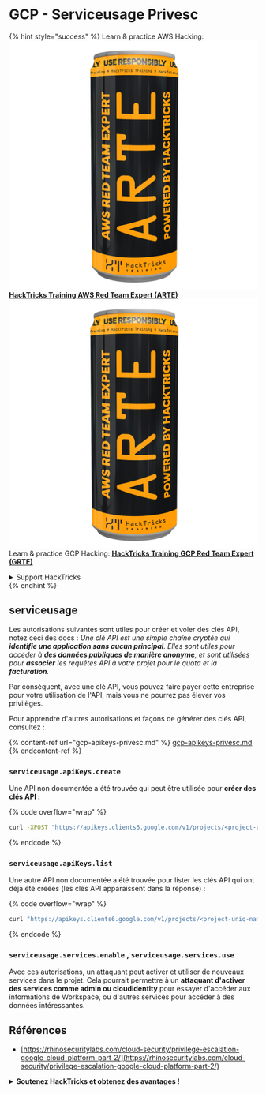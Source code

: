 # GCP - Serviceusage Privesc

{% hint style="success" %}
Learn & practice AWS Hacking:<img src="../../../.gitbook/assets/image (1) (1) (1).png" alt="" data-size="line">[**HackTricks Training AWS Red Team Expert (ARTE)**](https://training.hacktricks.xyz/courses/arte)<img src="../../../.gitbook/assets/image (1) (1) (1).png" alt="" data-size="line">\
Learn & practice GCP Hacking: <img src="../../../.gitbook/assets/image (2).png" alt="" data-size="line">[**HackTricks Training GCP Red Team Expert (GRTE)**<img src="../../../.gitbook/assets/image (2).png" alt="" data-size="line">](https://training.hacktricks.xyz/courses/grte)

<details>

<summary>Support HackTricks</summary>

* Check the [**subscription plans**](https://github.com/sponsors/carlospolop)!
* **Join the** 💬 [**Discord group**](https://discord.gg/hRep4RUj7f) or the [**telegram group**](https://t.me/peass) or **follow** us on **Twitter** 🐦 [**@hacktricks\_live**](https://twitter.com/hacktricks_live)**.**
* **Share hacking tricks by submitting PRs to the** [**HackTricks**](https://github.com/carlospolop/hacktricks) and [**HackTricks Cloud**](https://github.com/carlospolop/hacktricks-cloud) github repos.

</details>
{% endhint %}

## serviceusage

Les autorisations suivantes sont utiles pour créer et voler des clés API, notez ceci des docs : _Une clé API est une simple chaîne cryptée qui **identifie une application sans aucun principal**. Elles sont utiles pour accéder à **des données publiques de manière anonyme**, et sont utilisées pour **associer** les requêtes API à votre projet pour le quota et la **facturation**._

Par conséquent, avec une clé API, vous pouvez faire payer cette entreprise pour votre utilisation de l'API, mais vous ne pourrez pas élever vos privilèges.

Pour apprendre d'autres autorisations et façons de générer des clés API, consultez :

{% content-ref url="gcp-apikeys-privesc.md" %}
[gcp-apikeys-privesc.md](gcp-apikeys-privesc.md)
{% endcontent-ref %}

### `serviceusage.apiKeys.create`

Une API non documentée a été trouvée qui peut être utilisée pour **créer des clés API :**

{% code overflow="wrap" %}
```bash
curl -XPOST "https://apikeys.clients6.google.com/v1/projects/<project-uniq-name>/apiKeys?access_token=$(gcloud auth print-access-token)"
```
{% endcode %}

### `serviceusage.apiKeys.list`

Une autre API non documentée a été trouvée pour lister les clés API qui ont déjà été créées (les clés API apparaissent dans la réponse) :

{% code overflow="wrap" %}
```bash
curl "https://apikeys.clients6.google.com/v1/projects/<project-uniq-name>/apiKeys?access_token=$(gcloud auth print-access-token)"
```
{% endcode %}

### **`serviceusage.services.enable`** , **`serviceusage.services.use`**

Avec ces autorisations, un attaquant peut activer et utiliser de nouveaux services dans le projet. Cela pourrait permettre à un **attaquant d'activer des services comme admin ou cloudidentity** pour essayer d'accéder aux informations de Workspace, ou d'autres services pour accéder à des données intéressantes.

## **Références**

* [https://rhinosecuritylabs.com/cloud-security/privilege-escalation-google-cloud-platform-part-2/](https://rhinosecuritylabs.com/cloud-security/privilege-escalation-google-cloud-platform-part-2/)

<details>

<summary><strong>Soutenez HackTricks et obtenez des avantages !</strong></summary>

Travaillez-vous dans une **entreprise de cybersécurité** ? Voulez-vous voir votre **entreprise annoncée dans HackTricks** ? ou souhaitez-vous avoir accès à la **dernière version de PEASS ou télécharger HackTricks en PDF** ? Consultez les [**PLANS D'ABONNEMENT**](https://github.com/sponsors/carlospolop) !

Découvrez [**La Famille PEASS**](https://opensea.io/collection/the-peass-family), notre collection d'**NFTs** exclusifs [**NFTs**](https://opensea.io/collection/the-peass-family)

Obtenez le [**merch officiel PEASS & HackTricks**](https://peass.creator-spring.com)

**Rejoignez le** [**💬**](https://emojipedia.org/speech-balloon/) [**groupe Discord**](https://discord.gg/hRep4RUj7f) ou le [**groupe telegram**](https://t.me/peass) ou **suivez**-moi sur **Twitter** [**🐦**](https://github.com/carlospolop/hacktricks/tree/7af18b62b3bdc423e11444677a6a73d4043511e9/\[https:/emojipedia.org/bird/README.md)[**@carlospolopm**](https://twitter.com/carlospolopm)**.**

**Partagez vos astuces de hacking en soumettant des PR au** [**repo github hacktricks**](https://github.com/carlospolop/hacktricks)\*\*\*\*

**.**

</details>
